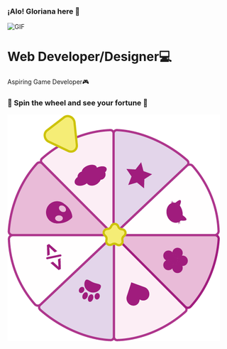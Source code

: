
### ¡Alo! Gloriana here 👋

<div>
  <span>
    <img alt="GIF" src="https://static.wikia.nocookie.net/cult-of-the-lamb/images/a/ad/Lamb_Eat_Good.gif/revision/latest?cb=20221123203734" height="100" /> 
  </span>
  <span>
    <h1> Web Developer/Designer💻 </h1>
    Aspiring Game Developer🎮
  </span>
</div>

### 🌸 Spin the wheel and see your fortune 🌸

<img alt="PNG" src="fortuneWheel.png"/>
